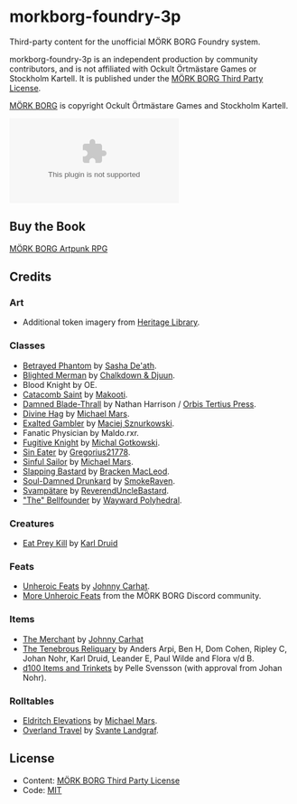 # morkborg-foundry-3p

Third-party content for the unofficial MÖRK BORG Foundry system.

morkborg-foundry-3p is an independent production by community contributors, and is not affiliated with Ockult Örtmästare Games or Stockholm Kartell. It is published under the [MÖRK BORG Third Party License](https://morkborg.com/license/).

[MÖRK BORG](https://www.morkborg.com) is copyright Ockult Örtmästare Games and Stockholm Kartell.

![Latest Release Download Count](https://img.shields.io/github/downloads/fvtt-fria-ligan/morkborg-foundry-3p/latest/module.zip)

## Buy the Book
[MÖRK BORG Artpunk RPG](https://frialigan.se/en/store/?product_id=4529866506377)

## Credits

### Art
  * Additional token imagery from [Heritage Library](https://www.heritagetype.com/pages/free-vintage-illustrations).

### Classes
  * [Betrayed Phantom](https://theeldritchtomb.itch.io/betrayed-phantom) by [Sasha De'ath](https://theeldritchtomb.itch.io/).
  * [Blighted Merman](https://chalkdown.itch.io/blighted-merman) by [Chalkdown & Djuun](https://chalkdown.itch.io/).
  * Blood Knight by OE.
  * [Catacomb Saint](https://imcclung.itch.io/catacomb-saint) by [Makooti](https://imcclung.itch.io/).
  * [Damned Blade-Thrall](https://nthdegree.itch.io/damned-blade-thrall-a-class-for-mork-borg) by Nathan Harrison / [Orbis Tertius Press](https://orbis-tertius.org/).
  * [Divine Hag](https://www.drivethrurpg.com/product/349184/An-Cailleach-An-Irish-Folklore-Class-for-Mork-Borg) by [Michael Mars](https://www.drivethrurpg.com/browse/pub/18364/Michael-Mars).
  * [Exalted Gambler](https://www.drivethrurpg.com/product/332162/Exalted-Gambler-A-class-for-MORK-BORG) by [Maciej Sznurkowski](https://www.drivethrurpg.com/browse/pub/17361/Sznurek).
  * Fanatic Physician by Maldo.rxr.
  * [Fugitive Knight](https://neonon.itch.io/mork-borg-fugitive-knight) by [Michal Gotkowski](https://neonon.itch.io/).
  * [Sin Eater](https://www.drivethrurpg.com/product/363116/We-Are-What-We-Are) by [Gregorius21778](https://gregorius21778.wordpress.com/).
  * [Sinful Sailor](https://www.drivethrurpg.com/product/348673/Within-A-Mile-of-Home-A-Zine-for-Mork-Borg) by [Michael Mars](https://www.drivethrurpg.com/browse/pub/18364/Michael-Mars).
  * [Slapping Bastard](https://anadversary.itch.io/slapping-bastard) by [Bracken MacLeod](https://anadversary.itch.io/).
  * [Soul-Damned Drunkard](https://www.drivethrurpg.com/product/423719/Malum-Mortis-A-Mork-Borg-Metaplot) by [SmokeRaven](https://www.smokeraven.com).
  * [Svampätare](https://reverendunclebastard.itch.io/svamp) by [ReverendUncleBastard](https://itch.io/profile/reverendunclebastard).
  * ["The" Bellfounder](https://www.drivethrurpg.com/product/345462/The-Bellfounder-Class-ThirdParty-Mork-Borg-Publication) by [Wayward Polyhedral](https://www.drivethrurpg.com/browse/pub/18666/Wayward-Polyhedral).
  
### Creatures
  * [Eat Prey Kill](https://makedatanotlore.itch.io/eat-prey-kill) by [Karl Druid](https://makedatanotlore.itch.io/)

### Feats
  * [Unheroic Feats](https://drive.google.com/file/d/1A4dl3yRXt19Am0ZV5tPyqjfnkJR0R5f8/view) by [Johnny Carhat](https://metalskull-games.itch.io/).
  * [More Unheroic Feats](http://www.tablemonger.com/?tableName=D20%20More%20Unheroic%20Feats) from the MÖRK BORG Discord community.

### Items
  * [The Merchant](https://morkborg.com/content/) by [Johnny Carhat](https://metalskull-games.itch.io/)
  * [The Tenebrous Reliquary](https://morkborg.com/content/) by Anders Arpi, Ben H, Dom Cohen, Ripley C, Johan Nohr, Karl Druid, Leander E, Paul Wilde and Flora v/d B.
  * [d100 Items and Trinkets](https://morkborg.com/content/) by Pelle Svensson (with approval from Johan Nohr).

### Rolltables
  * [Eldritch Elevations](https://www.drivethrurpg.com/product/342353/Eldritch-Elevations-A-Table-for-Mork-Borg) by [Michael Mars](https://www.drivethrurpg.com/browse/pub/18364/Michael-Mars).
  * [Overland Travel](https://morkborg.com/content/) by [Svante Landgraf](http://dimfrost.itch.io/).

## License
  * Content: [MÖRK BORG Third Party License](https://morkborg.com/license/)
  * Code: [MIT](https://en.wikipedia.org/wiki/MIT_License)
